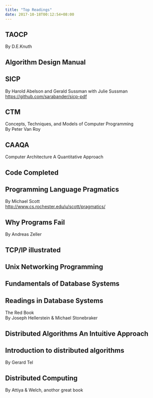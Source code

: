 ```yaml
---
title: "Top Readings"
date: 2017-10-18T00:12:54+08:00
---
```


## TAOCP
By D.E.Knuth

## Algorithm Design Manual

## SICP
By Harold Abelson and Gerald Sussman with Julie Sussman <br/>
https://github.com/sarabander/sicp-pdf

## CTM
Concepts, Techniques, and Models of Computer Programming <br/>
By Peter Van Roy

## CAAQA 
Computer Architecture A Quantitative Approach

## Code Completed

## Programming Language Pragmatics
By Michael Scott <br/>
http://www.cs.rochester.edu/u/scott/pragmatics/

## Why Programs Fail
By Andreas Zeller

## TCP/IP illustrated

## Unix Networking Programming

## Fundamentals of Database Systems

## Readings in Database Systems
The Red Book <br/>
By Joseph Hellerstein & Michael Stonebraker

## Distributed Algorithms An Intuitive Approach

## Introduction to distributed algorithms
By Gerard Tel

## Distributed Computing 
By Attiya & Welch, anothor great book

